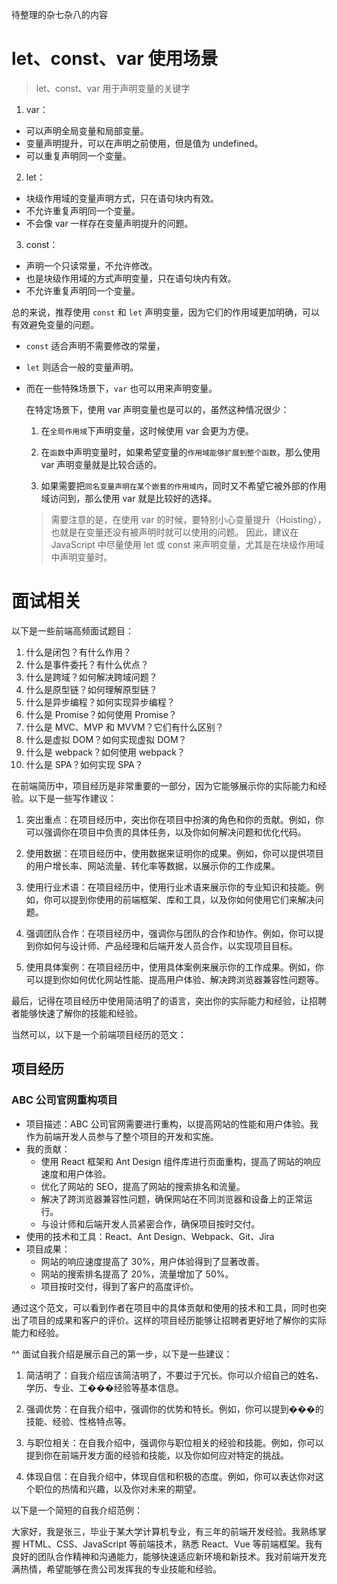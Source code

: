 待整理的杂七杂八的内容

# let、const、var 使用场景

> let、const、var 用于声明变量的关键字

1. var：
- 可以声明全局变量和局部变量。
- 变量声明提升，可以在声明之前使用，但是值为 undefined。
- 可以重复声明同一个变量。

2. let：
- 块级作用域的变量声明方式，只在语句块内有效。
- 不允许重复声明同一个变量。
- 不会像 var 一样存在变量声明提升的问题。

3. const：
- 声明一个只读常量，不允许修改。
- 也是块级作用域的方式声明变量，只在语句块内有效。
- 不允许重复声明同一个变量。

总的来说，推荐使用 `const` 和 `let` 声明变量，因为它们的作用域更加明确，可以有效避免变量的问题。
+ `const` 适合声明不需要修改的常量，
+ `let` 则适合一般的变量声明。
+ 而在一些特殊场景下，`var` 也可以用来声明变量。 

    在特定场景下，使用 var 声明变量也是可以的，虽然这种情况很少：

    1. 在`全局作用域`下声明变量，这时候使用 var 会更为方便。

    2. 在`函数`中声明变量时，如果希望变量的`作用域能够扩展到整个函数`，那么使用 var 声明变量就是比较合适的。

    3. 如果需要把`同名变量声明在某个嵌套的作用域内`，同时又不希望它被外部的作用域访问到，那么使用 var 就是比较好的选择。

    > 需要注意的是，在使用 var 的时候，要特别小心变量提升（Hoisting），也就是在变量还没有被声明时就可以使用的问题。
    因此，建议在 JavaScript 中尽量使用 let 或 const 来声明变量，尤其是在块级作用域中声明变量时。



# 面试相关

以下是一些前端高频面试题目：

1. 什么是闭包？有什么作用？
2. 什么是事件委托？有什么优点？
3. 什么是跨域？如何解决跨域问题？
4. 什么是原型链？如何理解原型链？
5. 什么是异步编程？如何实现异步编程？
6. 什么是 Promise？如何使用 Promise？
7. 什么是 MVC、MVP 和 MVVM？它们有什么区别？
8. 什么是虚拟 DOM？如何实现虚拟 DOM？
9. 什么是 webpack？如何使用 webpack？
10. 什么是 SPA？如何实现 SPA？

在前端简历中，项目经历是非常重要的一部分，因为它能够展示你的实际能力和经验。以下是一些写作建议：

1. 突出重点：在项目经历中，突出你在项目中扮演的角色和你的贡献。例如，你可以强调你在项目中负责的具体任务，以及你如何解决问题和优化代码。

2. 使用数据：在项目经历中，使用数据来证明你的成果。例如，你可以提供项目的用户增长率、网站流量、转化率等数据，以展示你的工作成果。

3. 使用行业术语：在项目经历中，使用行业术语来展示你的专业知识和技能。例如，你可以提到你使用的前端框架、库和工具，以及你如何使用它们来解决问题。

4. 强调团队合作：在项目经历中，强调你与团队的合作和协作。例如，你可以提到你如何与设计师、产品经理和后端开发人员合作，以实现项目目标。

5. 使用具体案例：在项目经历中，使用具体案例来展示你的工作成果。例如，你可以提到你如何优化网站性能、提高用户体验、解决跨浏览器兼容性问题等。

最后，记得在项目经历中使用简洁明了的语言，突出你的实际能力和经验，让招聘者能够快速了解你的技能和经验。



当然可以，以下是一个前端项目经历的范文：

## 项目经历

### ABC 公司官网重构项目

- 项目描述：ABC 公司官网需要进行重构，以提高网站的性能和用户体验。我作为前端开发人员参与了整个项目的开发和实施。
- 我的贡献：
  - 使用 React 框架和 Ant Design 组件库进行页面重构，提高了网站的响应速度和用户体验。
  - 优化了网站的 SEO，提高了网站的搜索排名和流量。
  - 解决了跨浏览器兼容性问题，确保网站在不同浏览器和设备上的正常运行。
  - 与设计师和后端开发人员紧密合作，确保项目按时交付。
- 使用的技术和工具：React、Ant Design、Webpack、Git、Jira
- 项目成果：
  - 网站的响应速度提高了 30%，用户体验得到了显著改善。
  - 网站的搜索排名提高了 20%，流量增加了 50%。
  - 项目按时交付，得到了客户的高度评价。

通过这个范文，可以看到作者在项目中的具体贡献和使用的技术和工具，同时也突出了项目的成果和客户的评价。这样的项目经历能够让招聘者更好地了解你的实际能力和经验。


^^
面试自我介绍是展示自己的第一步，以下是一些建议：

1. 简洁明了：自我介绍应该简洁明了，不要过于冗长。你可以介绍自己的姓名、学历、专业、工���经验等基本信息。

2. 强调优势：在自我介绍中，强调你的优势和特长。例如，你可以提到���的技能、经验、性格特点等。

3. 与职位相关：在自我介绍中，强调你与职位相关的经验和技能。例如，你可以提到你在前端开发方面的经验和技能，以及你如何应对特定的挑战。

4. 体现自信：在自我介绍中，体现自信和积极的态度。例如，你可以表达你对这个职位的热情和兴趣，以及你对未来的期望。

以下是一个简短的自我介绍范例：

大家好，我是张三，毕业于某大学计算机专业，有三年的前端开发经验。我熟练掌握 HTML、CSS、JavaScript 等前端技术，熟悉 React、Vue 等前端框架。我有良好的团队合作精神和沟通能力，能够快速适应新环境和新技术。我对前端开发充满热情，希望能够在贵公司发挥我的专业技能和经验。
